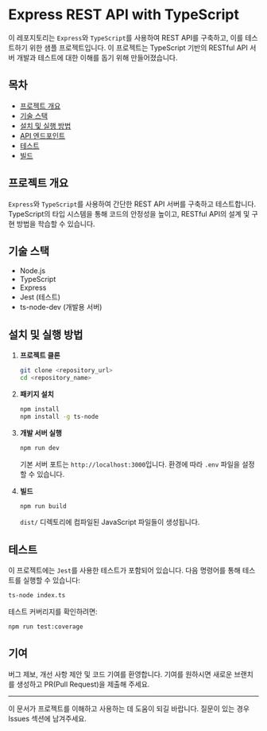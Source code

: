 # Express REST API with TypeScript

이 레포지토리는 `Express`와 `TypeScript`를 사용하여 REST API를 구축하고, 이를 테스트하기 위한 샘플 프로젝트입니다. 이 프로젝트는 TypeScript 기반의 RESTful API 서버 개발과 테스트에 대한 이해를 돕기 위해 만들어졌습니다.

## 목차

- [프로젝트 개요](#프로젝트-개요)
- [기술 스택](#기술-스택)
- [설치 및 실행 방법](#설치-및-실행-방법)
- [API 엔드포인트](#api-엔드포인트)
- [테스트](#테스트)
- [빌드](#빌드)

## 프로젝트 개요

`Express`와 `TypeScript`를 사용하여 간단한 REST API 서버를 구축하고 테스트합니다. TypeScript의 타입 시스템을 통해 코드의 안정성을 높이고, RESTful API의 설계 및 구현 방법을 학습할 수 있습니다.

## 기술 스택

- Node.js
- TypeScript
- Express
- Jest (테스트)
- ts-node-dev (개발용 서버)

## 설치 및 실행 방법

1. **프로젝트 클론**

   ```bash
   git clone <repository_url>
   cd <repository_name>
   ```

2. **패키지 설치**

   ```bash
   npm install
   npm install -g ts-node
   ```

3. **개발 서버 실행**

   ```bash
   npm run dev
   ```

   기본 서버 포트는 `http://localhost:3000`입니다. 환경에 따라 `.env` 파일을 설정할 수 있습니다.

4. **빌드**

   ```bash
   npm run build
   ```

   `dist/` 디렉토리에 컴파일된 JavaScript 파일들이 생성됩니다.

## 테스트

이 프로젝트에는 `Jest`를 사용한 테스트가 포함되어 있습니다. 다음 명령어를 통해 테스트를 실행할 수 있습니다:

```bash
ts-node index.ts
```

테스트 커버리지를 확인하려면:

```bash
npm run test:coverage
```

## 기여

버그 제보, 개선 사항 제안 및 코드 기여를 환영합니다. 기여를 원하시면 새로운 브랜치를 생성하고 PR(Pull Request)을 제출해 주세요.

---

이 문서가 프로젝트를 이해하고 사용하는 데 도움이 되길 바랍니다. 질문이 있는 경우 Issues 섹션에 남겨주세요.
